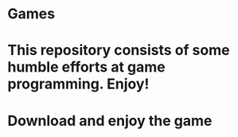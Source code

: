 Games
======================================================================================

This repository consists of some humble efforts at game programming. Enjoy!
========================================================================================
Download and enjoy the game
=======================================================================================
